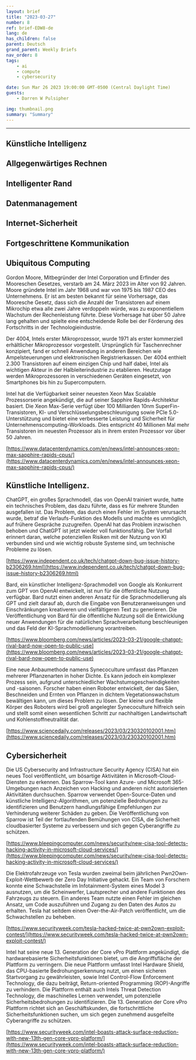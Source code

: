 ```yaml
---
layout: brief
title: "2023-03-27"
number: 8
ref: brief-EDW8-de
lang: de
has_children: false
parent: Deutsch
grand_parent: Weekly Briefs
nav_order: 8
tags:
    - ai
    - compute
    - cybersecurity

date: Sun Mar 26 2023 19:00:00 GMT-0500 (Central Daylight Time)
guests:
    - Darren W Pulsipher

img: thumbnail.png
summary: "Summary"
---
```




---


## Künstliche Intelligenz

## Allgegenwärtiges Rechnen

## Intelligenter Rand

## Datenmanagement

## Internet-Sicherheit

## Fortgeschrittene Kommunikation
## Ubiquitous Computing

Gordon Moore, Mitbegründer der Intel Corporation und Erfinder des Mooreschen Gesetzes, verstarb am 24. März 2023 im Alter von 92 Jahren. Moore gründete Intel im Jahr 1968 und war von 1975 bis 1987 CEO des Unternehmens. Er ist am besten bekannt für seine Vorhersage, das Mooresche Gesetz, dass sich die Anzahl der Transistoren auf einem Mikrochip etwa alle zwei Jahre verdoppeln würde, was zu exponentiellem Wachstum der Rechenleistung führte. Diese Vorhersage hat über 50 Jahre lang gehalten und spielte eine entscheidende Rolle bei der Förderung des Fortschritts in der Technologieindustrie.

Der 4004, Intels erster Mikroprozessor, wurde 1971 als erster kommerziell erhältlicher Mikroprozessor vorgestellt. Ursprünglich für Taschenrechner konzipiert, fand er schnell Anwendung in anderen Bereichen wie Ampelsteuerungen und elektronischen Registrierkassen. Der 4004 enthielt 2.300 Transistoren auf einem einzigen Chip und half dabei, Intel als wichtigen Akteur in der Halbleiterindustrie zu etablieren. Heutzutage werden Mikroprozessoren in verschiedenen Geräten eingesetzt, von Smartphones bis hin zu Supercomputern.

Intel hat die Verfügbarkeit seiner neuesten Xeon Max Scalable Prozessorserie angekündigt, die auf seiner Sapphire Rapids-Architektur basiert. Die Xeon Max-Serie verfügt über 100 Milliarden 10nm SuperFin-Transistoren, KI- und Verschlüsselungsbeschleunigung sowie PCIe 5.0-Unterstützung und bietet eine verbesserte Leistung und Sicherheit für Unternehmenscomputing-Workloads. Dies entspricht 40 Millionen Mal mehr Transistoren im neuesten Prozessor als in ihrem ersten Prozessor vor über 50 Jahren.

[https://www.datacenterdynamics.com/en/news/intel-announces-xeon-max-sapphire-rapids-cpus/](https://www.datacenterdynamics.com/en/news/intel-announces-xeon-max-sapphire-rapids-cpus/)

## Künstliche Intelligenz.

ChatGPT, ein großes Sprachmodell, das von OpenAI trainiert wurde, hatte ein technisches Problem, das dazu führte, dass es für mehrere Stunden ausgefallen ist. Das Problem, das durch einen Fehler im System verursacht wurde, betraf die Verlaufs-Funktion des Modells und machte es unmöglich, auf frühere Gespräche zuzugreifen. OpenAI hat das Problem inzwischen behoben und ChatGPT ist jetzt wieder voll funktionsfähig. Der Vorfall erinnert daran, welche potenziellen Risiken mit der Nutzung von KI verbunden sind und wie wichtig robuste Systeme sind, um technische Probleme zu lösen.

[https://www.independent.co.uk/tech/chatgpt-down-bug-issue-history-b2306269.html](https://www.independent.co.uk/tech/chatgpt-down-bug-issue-history-b2306269.html)

Bard, ein künstlicher Intelligenz-Sprachmodell von Google als Konkurrent zum GPT von OpenAI entwickelt, ist nun für die öffentliche Nutzung verfügbar. Bard nutzt einen anderen Ansatz für die Sprachmodellierung als GPT und zielt darauf ab, durch die Eingabe von Benutzeranweisungen und Einschränkungen kreativeren und vielfältigeren Text zu generieren. Die Veröffentlichung von Bard für die öffentliche Nutzung soll die Entwicklung neuer Anwendungen für die natürlichen Sprachverarbeitung beschleunigen und das Feld der KI-Sprachmodellierung vorantreiben.

[https://www.bloomberg.com/news/articles/2023-03-21/google-chatgpt-rival-bard-now-open-to-public-use](https://www.bloomberg.com/news/articles/2023-03-21/google-chatgpt-rival-bard-now-open-to-public-use)

Eine neue Anbaumethode namens Synecoculture umfasst das Pflanzen mehrerer Pflanzenarten in hoher Dichte. Es kann jedoch ein komplexer Prozess sein, aufgrund unterschiedlicher Wachstumsgeschwindigkeiten und -saisonen. Forscher haben einen Roboter entwickelt, der das Säen, Beschneiden und Ernten von Pflanzen in dichtem Vegetationswachstum bewältigen kann, um dieses Problem zu lösen. Der kleine und flexible Körper des Roboters wird bei groß angelegter Synecoculture hilfreich sein und stellt somit einen wesentlichen Schritt zur nachhaltigen Landwirtschaft und Kohlenstoffneutralität dar.

[https://www.sciencedaily.com/releases/2023/03/230320102001.htm](https://www.sciencedaily.com/releases/2023/03/230320102001.htm)

## Cybersicherheit

Die US Cybersecurity and Infrastructure Security Agency (CISA) hat ein neues Tool veröffentlicht, um bösartige Aktivitäten in Microsoft-Cloud-Diensten zu erkennen. Das Sparrow-Tool kann Azure- und Microsoft 365-Umgebungen nach Anzeichen von Hacking und anderen nicht autorisierten Aktivitäten durchsuchen. Sparrow verwendet Open-Source-Daten und künstliche Intelligenz-Algorithmen, um potenzielle Bedrohungen zu identifizieren und Benutzern handlungsfähige Empfehlungen zur Verhinderung weiterer Schäden zu geben. Die Veröffentlichung von Sparrow ist Teil der fortlaufenden Bemühungen von CISA, die Sicherheit cloudbasierter Systeme zu verbessern und sich gegen Cyberangriffe zu schützen.

[https://www.bleepingcomputer.com/news/security/new-cisa-tool-detects-hacking-activity-in-microsoft-cloud-services/](https://www.bleepingcomputer.com/news/security/new-cisa-tool-detects-hacking-activity-in-microsoft-cloud-services/)

Die Elektrofahrzeuge von Tesla wurden zweimal beim jährlichen Pwn2Own-Exploit-Wettbewerb der Zero Day Initiative gehackt. Ein Team von Forschern konnte eine Schwachstelle im Infotainment-System eines Model 3 ausnutzen, um die Scheinwerfer, Lautsprecher und andere Funktionen des Fahrzeugs zu steuern. Ein anderes Team nutzte einen Fehler im gleichen Ansatz, um Code auszuführen und Zugang zu den Daten des Autos zu erhalten. Tesla hat seitdem einen Over-the-Air-Patch veröffentlicht, um die Schwachstellen zu beheben.

[https://www.securityweek.com/tesla-hacked-twice-at-pwn2own-exploit-contest/](https://www.securityweek.com/tesla-hacked-twice-at-pwn2own-exploit-contest/)

Intel hat seine neue 13. Generation der Core vPro Plattform angekündigt, die hardwarebasierte Sicherheitsfunktionen bietet, um die Angriffsfläche der Plattform zu verringern. Die neue Plattform umfasst Intel Hardware Shield, das CPU-basierte Bedrohungserkennung nutzt, um einen sicheren Startvorgang zu gewährleisten, sowie Intel Control-Flow Enforcement Technology, die dazu beiträgt, Return-oriented Programming (ROP)-Angriffe zu verhindern. Die Plattform enthält auch Intels Threat Detection Technology, die maschinelles Lernen verwendet, um potenzielle Sicherheitsbedrohungen zu identifizieren. Die 13. Generation der Core vPro Plattform richtet sich an Geschäftskunden, die fortschrittliche Sicherheitsfunktionen suchen, um sich gegen zunehmend ausgefeilte Cyberangriffe zu schützen.

[https://www.securityweek.com/intel-boasts-attack-surface-reduction-with-new-13th-gen-core-vpro-platform/](https://www.securityweek.com/intel-boasts-attack-surface-reduction-with-new-13th-gen-core-vpro-platform/)


